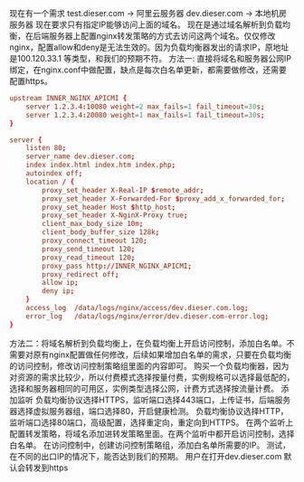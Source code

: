 现在有一个需求
test.dieser.com -> 阿里云服务器
dev.dieser.com -> 本地机房服务器
现在要求只有指定IP能够访问上面的域名。
现在是通过域名解析到负载均衡，在后端服务器上配置nginx转发策略的方式去访问这两个域名。仅仅修改nginx，配置allow和deny是无法生效的。因为负载均衡器发出的请求IP，原地址是100.120.33.1 等类型，和我们的预期不符。
方法一: 直接将域名和服务器公网IP绑定，在nginx.conf中做配置，缺点是每次白名单更新，都需要做修改，还需要配置https。
```conf
upstream INNER_NGINX_APICMI {
    server 1.2.3.4:10080 weight=2 max_fails=1 fail_timeout=30s;
    server 1.2.3.4:20080 weight=1 max_fails=1 fail_timeout=30s;
}

server {
    listen 80;
    server_name dev.dieser.com;
    index index.html index.htm index.php;
    autoindex off;
    location / {
        proxy_set_header X-Real-IP $remote_addr;
        proxy_set_header X-Forwarded-For $proxy_add_x_forwarded_for;
        proxy_set_header Host $http_host;
        proxy_set_header X-NginX-Proxy true;
        client_max_body_size 10m;
        client_body_buffer_size 128k;
        proxy_connect_timeout 120;
        proxy_send_timeout 120;
        proxy_read_timeout 120;
        proxy_pass http://INNER_NGINX_APICMI;
        proxy_redirect off;
        allow ip;
        deny ip;
    }
    access_log  /data/logs/nginx/access/dev.dieser.com.log;
    error_log   /data/logs/nginx/error/dev.dieser.com-error.log;
}
```
方法二：将域名解析到负载均衡上，在负载均衡上开启访问控制，添加白名单。不需要对原有nginx配置做任何修改，后续如果增加白名单的需求，只要在负载均衡的访问控制，修改访问控制策略组里面的内容即可。
购买一个负载均衡器，因为对资源的需求比较少，所以付费模式选择按量付费，实例规格可以选择最低配的，选择和服务器相同的可用区，实例类型选择公网，计费方式选择按流量计费。
添加监听
负载均衡协议选择HTTPS，监听端口选择443端口，上传证书，后端服务器选择虚拟服务器组，端口选择80，开启健康检测。
负载均衡协议选择HTTP，监听端口选择80端口，高级配置，选择重定向，重定向到HTTPS。
在两个监听上配置转发策略，将域名添加进转发策略里面。在两个监听中都开启访问控制，选择白名单。
在访问控制中，创建访问控制策略组，添加白名单所需要的IP。
测试，在不同的出口IP的情况下，能否达到我们的预期。
用户在打开dev.dieser.com 默认会转发到https